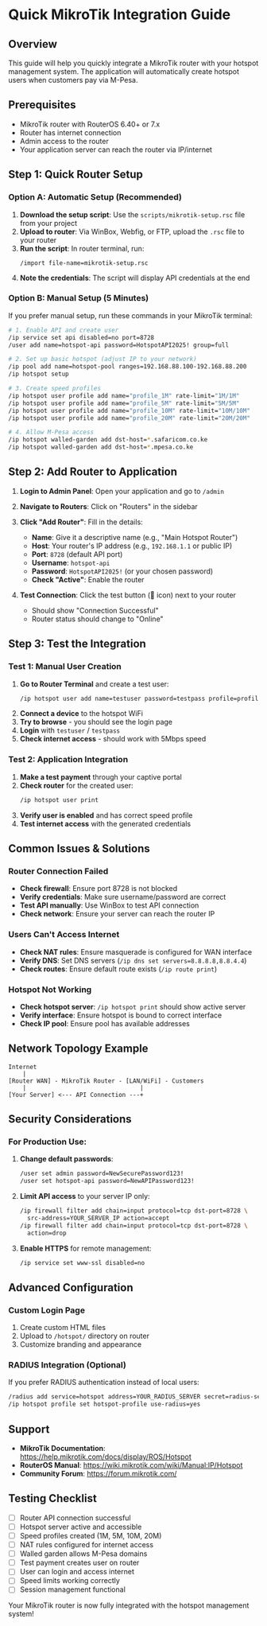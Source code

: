 # Quick MikroTik Integration Guide

## Overview

This guide will help you quickly integrate a MikroTik router with your hotspot management system. The application will automatically create hotspot users when customers pay via M-Pesa.

## Prerequisites

- MikroTik router with RouterOS 6.40+ or 7.x
- Router has internet connection
- Admin access to the router
- Your application server can reach the router via IP/internet

## Step 1: Quick Router Setup

### Option A: Automatic Setup (Recommended)

1. **Download the setup script**: Use the `scripts/mikrotik-setup.rsc` file from your project
2. **Upload to router**: Via WinBox, Webfig, or FTP, upload the `.rsc` file to your router
3. **Run the script**: In router terminal, run:
   ```
   /import file-name=mikrotik-setup.rsc
   ```
4. **Note the credentials**: The script will display API credentials at the end

### Option B: Manual Setup (5 Minutes)

If you prefer manual setup, run these commands in your MikroTik terminal:

```bash
# 1. Enable API and create user
/ip service set api disabled=no port=8728
/user add name=hotspot-api password=HotspotAPI2025! group=full

# 2. Set up basic hotspot (adjust IP to your network)
/ip pool add name=hotspot-pool ranges=192.168.88.100-192.168.88.200
/ip hotspot setup

# 3. Create speed profiles
/ip hotspot user profile add name="profile_1M" rate-limit="1M/1M"
/ip hotspot user profile add name="profile_5M" rate-limit="5M/5M"  
/ip hotspot user profile add name="profile_10M" rate-limit="10M/10M"
/ip hotspot user profile add name="profile_20M" rate-limit="20M/20M"

# 4. Allow M-Pesa access
/ip hotspot walled-garden add dst-host=*.safaricom.co.ke
/ip hotspot walled-garden add dst-host=*.mpesa.co.ke
```

## Step 2: Add Router to Application

1. **Login to Admin Panel**: Open your application and go to `/admin`
2. **Navigate to Routers**: Click on "Routers" in the sidebar
3. **Click "Add Router"**: Fill in the details:
   - **Name**: Give it a descriptive name (e.g., "Main Hotspot Router")
   - **Host**: Your router's IP address (e.g., `192.168.1.1` or public IP)
   - **Port**: `8728` (default API port)
   - **Username**: `hotspot-api`
   - **Password**: `HotspotAPI2025!` (or your chosen password)
   - **Check "Active"**: Enable the router

4. **Test Connection**: Click the test button (🧪 icon) next to your router
   - Should show "Connection Successful"
   - Router status should change to "Online"

## Step 3: Test the Integration

### Test 1: Manual User Creation
1. **Go to Router Terminal** and create a test user:
   ```bash
   /ip hotspot user add name=testuser password=testpass profile=profile_5M
   ```
2. **Connect a device** to the hotspot WiFi
3. **Try to browse** - you should see the login page
4. **Login** with `testuser` / `testpass`
5. **Check internet access** - should work with 5Mbps speed

### Test 2: Application Integration
1. **Make a test payment** through your captive portal
2. **Check router** for the created user:
   ```bash
   /ip hotspot user print
   ```
3. **Verify user is enabled** and has correct speed profile
4. **Test internet access** with the generated credentials

## Common Issues & Solutions

### Router Connection Failed
- **Check firewall**: Ensure port 8728 is not blocked
- **Verify credentials**: Make sure username/password are correct
- **Test API manually**: Use WinBox to test API connection
- **Check network**: Ensure your server can reach the router IP

### Users Can't Access Internet
- **Check NAT rules**: Ensure masquerade is configured for WAN interface
- **Verify DNS**: Set DNS servers (`/ip dns set servers=8.8.8.8,8.8.4.4`)
- **Check routes**: Ensure default route exists (`/ip route print`)

### Hotspot Not Working
- **Check hotspot server**: `/ip hotspot print` should show active server
- **Verify interface**: Ensure hotspot is bound to correct interface
- **Check IP pool**: Ensure pool has available addresses

## Network Topology Example

```
Internet
    |
[Router WAN] - MikroTik Router - [LAN/WiFi] - Customers
    |                                |
[Your Server] <--- API Connection ---+
```

## Security Considerations

### For Production Use:

1. **Change default passwords**:
   ```bash
   /user set admin password=NewSecurePassword123!
   /user set hotspot-api password=NewAPIPassword123!
   ```

2. **Limit API access** to your server IP only:
   ```bash
   /ip firewall filter add chain=input protocol=tcp dst-port=8728 \
     src-address=YOUR_SERVER_IP action=accept
   /ip firewall filter add chain=input protocol=tcp dst-port=8728 \
     action=drop
   ```

3. **Enable HTTPS** for remote management:
   ```bash
   /ip service set www-ssl disabled=no
   ```

## Advanced Configuration

### Custom Login Page
1. Create custom HTML files
2. Upload to `/hotspot/` directory on router
3. Customize branding and appearance

### RADIUS Integration (Optional)
If you prefer RADIUS authentication instead of local users:
```bash
/radius add service=hotspot address=YOUR_RADIUS_SERVER secret=radius-secret
/ip hotspot profile set hotspot-profile use-radius=yes
```

## Support

- **MikroTik Documentation**: https://help.mikrotik.com/docs/display/ROS/Hotspot
- **RouterOS Manual**: https://wiki.mikrotik.com/wiki/Manual:IP/Hotspot
- **Community Forum**: https://forum.mikrotik.com/

## Testing Checklist

- [ ] Router API connection successful
- [ ] Hotspot server active and accessible
- [ ] Speed profiles created (1M, 5M, 10M, 20M)
- [ ] NAT rules configured for internet access
- [ ] Walled garden allows M-Pesa domains
- [ ] Test payment creates user on router
- [ ] User can login and access internet
- [ ] Speed limits working correctly
- [ ] Session management functional

Your MikroTik router is now fully integrated with the hotspot management system!